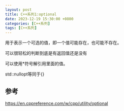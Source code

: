 ```yaml
---
layout: post
title: C++系列1:optional
date: 2023-12-19 15:30:00 +0800
categories: [C++系列]
tags: [C++系列]
---
```

用于表示一个可选的值，即一个值可能存在，也可能不存在。

可以很轻松的判断到底是有返回值还是没有

可以使用*符号解引用里面的值。

std::nullopt等同于{}

## 参考
<https://en.cppreference.com/w/cpp/utility/optional>